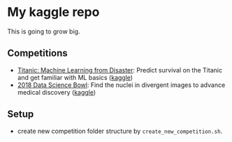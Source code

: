 # My kaggle repo

This is going to grow big.

## Competitions
* [Titanic: Machine Learning from Disaster](titanic): Predict survival on the Titanic and get familiar with ML basics ([kaggle](https://www.kaggle.com/c/titanic))
* [2018 Data Science Bowl](nuclei): Find the nuclei in divergent images to advance medical discovery ([kaggle](https://www.kaggle.com/c/data-science-bowl-2018))


## Setup

* create new competition folder structure by `create_new_competition.sh`.
